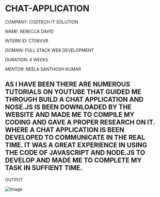 # CHAT-APPLICATION

*COMPANY*: CODTECH IT SOLUTION

*NAME*: REBECCA DAVID

*INTERN ID*: CT08VVR

*DOMAIN*: FULL STACK WEB DEVELOPMENT

*DURATION*: 4 WEEKS

*MENTOR*: NEELA SANTHOSH KUMAR

## AS I HAVE BEEN THERE ARE NUMEROUS TUTORIALS ON YOUTUBE THAT GUIDED ME THROUGH BUILD A CHAT APPLICATION AND NOSE.JS IS BEEN DOWNLOADED BY THE WEBSITE AND MADE ME TO COMPILE MY CODING AND GAVE A PROPER RESEARCH ON IT. WHERE A CHAT APPLICATION IS BEEN DEVELOPED TO COMMUNICATE IN THE REAL TIME. IT WAS A GREAT EXPERIENCE IN USING THE CODE OF JAVASCRIPT AND NODE.JS TO DEVELOP AND MADE ME TO COMPLETE MY TASK IN SUFFIENT TIME.

OUTPUT

![Image](https://github.com/user-attachments/assets/1c062dc1-8206-4f52-a30b-a6fdb67588e7)

